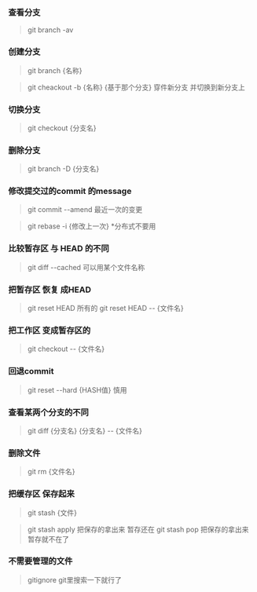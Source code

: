 ### 查看分支
> git branch -av
### 创建分支
> git branch {名称}

> git cheackout -b {名称} {基于那个分支} 穿件新分支  并切换到新分支上
### 切换分支
> git checkout {分支名}
### 删除分支
> git branch -D {分支名}

### 修改提交过的commit 的message
> git commit --amend 最近一次的变更

> git rebase -i {修改上一次}  *分布式不要用
### 比较暂存区 与 HEAD 的不同
> git diff --cached   可以用某个文件名称
### 把暂存区 恢复 成HEAD
> git reset HEAD  所有的
> git reset HEAD -- {文件名}
### 把工作区 变成暂存区的
> git checkout -- {文件名}
### 回退commit 
> git reset --hard {HASH值}  慎用
### 查看某两个分支的不同
> git diff {分支名} {分支名} -- {文件名}
### 删除文件
> git rm {文件名}
### 把缓存区 保存起来
> git stash {文件}

> git stash apply  把保存的拿出来  暂存还在
> git stash pop     把保存的拿出来  暂存就不在了
### 不需要管理的文件

> gitignore     git里搜索一下就行了


